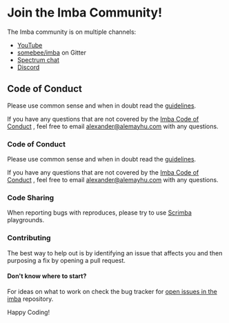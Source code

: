 # Join the Imba Community!

The Imba community is on multiple channels:

* [YouTube](youtube.com/channel/UCPOqjieI7GOx-gAKBLMktVg)
* [somebee/imba](https://gitter.im/somebee/imba) on Gitter
* [Spectrum chat](https://spectrum.chat/imba)
* [Discord](https://discord.gg/mkcbkRw)

## Code of Conduct

Please use common sense and when in doubt read the [guidelines](https://github.com/imba/imba/blob/master/.github/CODE_OF_CONDUCT.md).

If you have any questions that are not covered by the [Imba Code of Conduct](https://github.com/imba/imba/blob/master/.github/CODE_OF_CONDUCT.md) , feel free to email [alexander@alemayhu.com](mailto:) with any questions.

### Code of Conduct

Please use common sense and when in doubt read the [guidelines](https://github.com/imba/imba/blob/master/.github/CODE_OF_CONDUCT.md).

If you have any questions that are not covered by the [Imba Code of Conduct](https://github.com/imba/imba/blob/master/.github/CODE_OF_CONDUCT.md) , feel free to email [alexander@alemayhu.com](mailto:) with any questions.

### Code Sharing

When reporting bugs with reproduces, please try to use [Scrimba](https://scrimba.com) playgrounds.

### Contributing

The best way to help out is by identifying an issue that affects you and then purposing a fix by opening a pull request.

#### Don't know where to start?

For ideas on what to work on check the bug tracker for [open issues in the imba](https://github.com/imba/imba/issues) repository.

Happy Coding!

